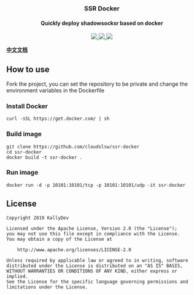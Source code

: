 <h3 align="center">SSR Docker</h3>
<h4 align="center">Quickly deploy shadowsocksr based on docker</h4>
<p align="center">
  <a href="https://t.me/kittendev">
    <img src="https://img.shields.io/badge/telegram-kitten%20developer-brightgreen.svg?style=flat-square">
  </a>
  <a href="https://github.com/kallydev/ssr-docker/blob/master/LICENSE.md">
    <img src="https://img.shields.io/github/license/kallydev/ssr-docker.svg?style=flat-square">
  </a>
  <a href="https://github.com/kallydev/ssr-docker/commits/master">
    <img src="https://img.shields.io/github/last-commit/kallydev/ssr-docker.svg?style=flat-square">
  </a>
</p>

**[中文文档](/README_ZH.md)**

## How to use
Fork the project, you can set the repository to be private and change the environment variables in the Dockerfile

### Install Docker
```
curl -sSL https://get.docker.com/ | sh
```

### Build image
```
git clone https://github.com/cloudslsw/ssr-docker
cd ssr-docker
docker build -t ssr-docker .
```

### Run image
```
docker run -d -p 10101:10101/tcp -p 10101:10101/udp -it ssr-docker
```

## License
```
Copyright 2019 KallyDev

Licensed under the Apache License, Version 2.0 (the "License");
you may not use this file except in compliance with the License.
You may obtain a copy of the License at

    http://www.apache.org/licenses/LICENSE-2.0

Unless required by applicable law or agreed to in writing, software
distributed under the License is distributed on an "AS IS" BASIS,
WITHOUT WARRANTIES OR CONDITIONS OF ANY KIND, either express or implied.
See the License for the specific language governing permissions and
limitations under the License.
```

